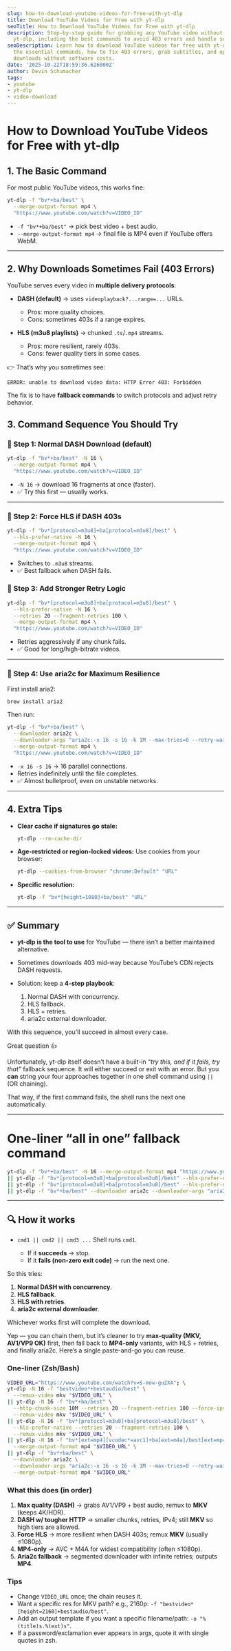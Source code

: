 ```yaml
---
slug: how-to-download-youtube-videos-for-free-with-yt-dlp
title: Download YouTube Videos for Free with yt-dlp
seoTitle: How to Download YouTube Videos for Free with yt-dlp
description: Step-by-step guide for grabbing any YouTube video without fees using
  yt-dlp, including the best commands to avoid 403 errors and handle subtitles.
seoDescription: Learn how to download YouTube videos for free with yt-dlp. We cover
  the essential commands, how to fix 403 errors, grab subtitles, and optimize video
  downloads without software costs.
date: '2025-10-22T18:59:36.626000Z'
author: Devin Schumacher
tags:
- youtube
- yt-dlp
- video-download
---
```


# How to Download YouTube Videos for Free with yt-dlp


## 1. The Basic Command

For most public YouTube videos, this works fine:

```bash
yt-dlp -f "bv*+ba/best" \
  --merge-output-format mp4 \
  "https://www.youtube.com/watch?v=VIDEO_ID"
```

* `-f "bv*+ba/best"` → pick best video + best audio.
* `--merge-output-format mp4` → final file is MP4 even if YouTube offers WebM.

---

## 2. Why Downloads Sometimes Fail (403 Errors)

YouTube serves every video in **multiple delivery protocols**:

* **DASH (default)** → uses `videoplayback?...range=...` URLs.

  * Pros: more quality choices.
  * Cons: sometimes 403s if a range expires.

* **HLS (m3u8 playlists)** → chunked `.ts`/`.mp4` streams.

  * Pros: more resilient, rarely 403s.
  * Cons: fewer quality tiers in some cases.

👉 That’s why you sometimes see:

```
ERROR: unable to download video data: HTTP Error 403: Forbidden
```

The fix is to have **fallback commands** to switch protocols and adjust retry behavior.


## 3. Command Sequence You Should Try

### 🔹 Step 1: Normal DASH Download (default)

```bash
yt-dlp -f "bv*+ba/best" -N 16 \
  --merge-output-format mp4 \
  "https://www.youtube.com/watch?v=VIDEO_ID"
```

* `-N 16` → download 16 fragments at once (faster).
* ✅ Try this first — usually works.

---

### 🔹 Step 2: Force HLS if DASH 403s

```bash
yt-dlp -f "bv*[protocol=m3u8]+ba[protocol=m3u8]/best" \
  --hls-prefer-native -N 16 \
  --merge-output-format mp4 \
  "https://www.youtube.com/watch?v=VIDEO_ID"
```

* Switches to `.m3u8` streams.
* ✅ Best fallback when DASH fails.


### 🔹 Step 3: Add Stronger Retry Logic

```bash
yt-dlp -f "bv*[protocol=m3u8]+ba[protocol=m3u8]/best" \
  --hls-prefer-native -N 16 \
  --retries 20 --fragment-retries 100 \
  --merge-output-format mp4 \
  "https://www.youtube.com/watch?v=VIDEO_ID"
```

* Retries aggressively if any chunk fails.
* ✅ Good for long/high-bitrate videos.

---

### 🔹 Step 4: Use aria2c for Maximum Resilience

First install aria2:

```bash
brew install aria2
```

Then run:

```bash
yt-dlp -f "bv*+ba/best" \
  --downloader aria2c \
  --downloader-args "aria2c:-x 16 -s 16 -k 1M --max-tries=0 --retry-wait=5" \
  --merge-output-format mp4 \
  "https://www.youtube.com/watch?v=VIDEO_ID"
```

* `-x 16 -s 16` → 16 parallel connections.
* Retries indefinitely until the file completes.
* ✅ Almost bulletproof, even on unstable networks.

---

## 4. Extra Tips

* **Clear cache if signatures go stale:**

  ```bash
  yt-dlp --rm-cache-dir
  ```

* **Age-restricted or region-locked videos:**
  Use cookies from your browser:

  ```bash
  yt-dlp --cookies-from-browser "chrome:Default" "URL"
  ```

* **Specific resolution:**

  ```bash
  yt-dlp -f "bv*[height=1080]+ba/best" "URL"
  ```

---

## ✅ Summary

* **yt-dlp is the tool to use** for YouTube — there isn’t a better maintained alternative.
* Sometimes downloads 403 mid-way because YouTube’s CDN rejects DASH requests.
* Solution: keep a **4-step playbook**:

  1. Normal DASH with concurrency.
  2. HLS fallback.
  3. HLS + retries.
  4. aria2c external downloader.

With this sequence, you’ll succeed in almost every case.

Great question 👍

Unfortunately, yt-dlp itself doesn’t have a built-in *“try this, and if it fails, try that”* fallback sequence. It will either succeed or exit with an error. But you **can** string your four approaches together in one shell command using `||` (OR chaining).

That way, if the first command fails, the shell runs the next one automatically.

---

# One-liner “all in one” fallback command

```bash
yt-dlp -f "bv*+ba/best" -N 16 --merge-output-format mp4 "https://www.youtube.com/watch?v=VIDEO_ID" \
|| yt-dlp -f "bv*[protocol=m3u8]+ba[protocol=m3u8]/best" --hls-prefer-native -N 16 --merge-output-format mp4 "https://www.youtube.com/watch?v=VIDEO_ID" \
|| yt-dlp -f "bv*[protocol=m3u8]+ba[protocol=m3u8]/best" --hls-prefer-native -N 16 --retries 20 --fragment-retries 100 --merge-output-format mp4 "https://www.youtube.com/watch?v=VIDEO_ID" \
|| yt-dlp -f "bv*+ba/best" --downloader aria2c --downloader-args "aria2c:-x 16 -s 16 -k 1M --max-tries=0 --retry-wait=5" --merge-output-format mp4 "https://www.youtube.com/watch?v=VIDEO_ID"
```

---

## 🔍 How it works

* `cmd1 || cmd2 || cmd3 ...`
  Shell runs `cmd1`.

  * If it **succeeds** → stop.
  * If it **fails (non-zero exit code)** → run the next one.

So this tries:

1. **Normal DASH with concurrency**.
2. **HLS fallback**.
3. **HLS with retries**.
4. **aria2c external downloader**.

Whichever works first will complete the download.



Yep — you can chain them, but it’s cleaner to try **max-quality (MKV, AV1/VP9 OK)** first, then fall back to **MP4-only** variants, with HLS + retries, and finally aria2c. Here’s a single paste-and-go you can reuse.

### One-liner (Zsh/Bash)

```bash
VIDEO_URL="https://www.youtube.com/watch?v=S-mow-gu2XA"; \
yt-dlp -N 16 -f "bestvideo*+bestaudio/best" \
  --remux-video mkv "$VIDEO_URL" \
|| yt-dlp -N 16 -f "bv*+ba/best" \
  --http-chunk-size 10M --retries 20 --fragment-retries 100 --force-ipv4 \
  --remux-video mkv "$VIDEO_URL" \
|| yt-dlp -N 16 -f "bv*[protocol=m3u8]+ba[protocol=m3u8]/best" \
  --hls-prefer-native --retries 20 --fragment-retries 100 \
  --remux-video mkv "$VIDEO_URL" \
|| yt-dlp -N 16 -f "bv*[ext=mp4][vcodec*=avc1]+ba[ext=m4a]/best[ext=mp4]" \
  --merge-output-format mp4 "$VIDEO_URL" \
|| yt-dlp -f "bv*+ba/best" \
  --downloader aria2c \
  --downloader-args "aria2c:-x 16 -s 16 -k 1M --max-tries=0 --retry-wait=5" \
  --merge-output-format mp4 "$VIDEO_URL"
```

### What this does (in order)

1. **Max quality (DASH)** → grabs AV1/VP9 + best audio, remux to **MKV** (keeps 4K/HDR).
2. **DASH w/ tougher HTTP** → smaller chunks, retries, IPv4; still **MKV** so high tiers are allowed.
3. **Force HLS** → more resilient when DASH 403s; remux **MKV** (usually ≤1080p).
4. **MP4-only** → AVC + M4A for widest compatibility (often ≤1080p).
5. **Aria2c fallback** → segmented downloader with infinite retries; outputs **MP4**.

### Tips

* Change `VIDEO_URL` once; the chain reuses it.
* Want a specific res for MKV path? e.g., 2160p:
  `-f "bestvideo*[height=2160]+bestaudio/best"`.
* Add an output template if you want a specific filename/path:
  `-o "%(title)s.%(ext)s"`.
* If a password/exclamation ever appears in args, quote it with single quotes in zsh.
